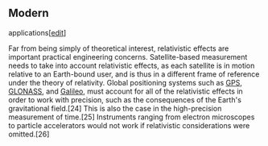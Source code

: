 ## Modern
applications[[edit](/w/index.php?title=Theory\_of\_relativity&action=edit&section=7
"Edit section: Modern applications")]

Far from being simply of theoretical interest, relativistic effects are
important practical engineering concerns. Satellite-based measurement needs to
take into account relativistic effects, as each satellite is in motion
relative to an Earth-bound user, and is thus in a different frame of reference
under the theory of relativity. Global positioning systems such as
[GPS](/wiki/GPS "GPS"), [GLONASS](/wiki/GLONASS "GLONASS"), and
[Galileo](/wiki/Galileo\_\(satellite\_navigation\) "Galileo \(satellite
navigation\)"), must account for all of the relativistic effects in order to
work with precision, such as the consequences of the Earth's gravitational
field.[24] This is also the case in the high-precision measurement of
time.[25] Instruments ranging from electron microscopes to particle
accelerators would not work if relativistic considerations were omitted.[26]
